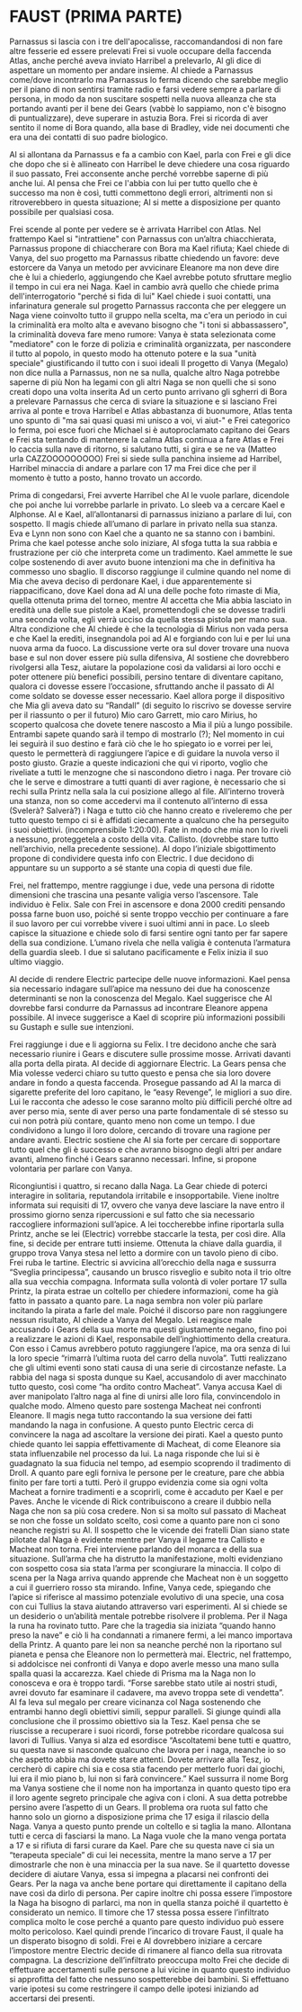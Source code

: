 # FAUST (PRIMA PARTE)

Parnassus si lascia con i tre dell'apocalisse, raccomandandosi di non fare altre fesserie ed essere prelevati Frei si vuole occupare della faccenda Atlas, anche perché aveva inviato Harribel a prelevarlo, Al gli dice di aspettare un momento per andare insieme.
Al chiede a Parnassus come/dove incontrarlo ma Parnassus lo ferma dicendo che sarebbe meglio per il piano di non sentirsi tramite radio e farsi vedere sempre a parlare di persona, in modo da non suscitare sospetti nella nuova alleanza che sta portando avanti per il bene dei Gears (vabbè lo sappiamo, non c'è bisogno di puntualizzare), deve superare in astuzia Bora. Frei si ricorda di aver sentito il nome di Bora quando, alla base di Bradley, vide nei documenti che era una dei contatti di suo padre biologico.

Al si allontana da Parnassus e fa a cambio con Kael, parla con Frei e gli dice che dopo che si è allineato con Harribel le deve chiedere una cosa riguardo il suo passato, Frei acconsente anche perché vorrebbe saperne di più anche lui. Al pensa che Frei ce l'abbia con lui per tutto quello che è successo ma non è così, tutti commettono degli errori, altrimenti non si ritroverebbero in questa situazione; Al si mette a disposizione per quanto possibile per qualsiasi cosa.

Frei scende al ponte per vedere se è arrivata Harribel con Atlas. Nel frattempo Kael si "intrattiene" con Parnassus con un’altra chiacchierata, Parnassus propone di chiaccherare con Bora ma Kael rifiuta; Kael chiede di Vanya, del suo progetto ma Parnassus ribatte chiedendo un favore: deve estorcere da Vanya un metodo per avvicinare Eleanore ma non deve dire che è lui a chiederlo, aggiungendo che Kael avrebbe potuto sfruttare meglio il tempo in cui era nei Naga. Kael in cambio avrà quello che chiede prima dell'interrogatorio "perché si fida di lui" Kael chiede i suoi contatti, una infarinatura generale sul progetto Parnassus racconta che per eleggere un Naga viene coinvolto tutto il gruppo nella scelta, ma c'era un periodo in cui la criminalità era molto alta e avevano bisogno che "i toni si abbassassero", la criminalità doveva fare meno rumore: Vanya è stata selezionata come "mediatore" con le forze di polizia e criminalità organizzata, per nascondere il tutto al popolo, in questo modo ha ottenuto potere e la sua "unità speciale" giustificando il tutto con i suoi ideali Il progetto di Vanya (Megalo) non dice nulla a Parnassus, non ne sa nulla, qualche altro Naga potrebbe saperne di più Non ha legami con gli altri Naga se non quelli che si sono creati dopo una volta inserita Ad un certo punto arrivano gli sgherri di Bora a prelevare Parnassus che cerca di sviare la situazione e si lasciano Frei arriva al ponte e trova Harribel e Atlas abbastanza di buonumore, Atlas tenta uno spunto di "ma sai quasi quasi mi unisco a voi, vi aiut-" e Frei categorico lo ferma, poi esce fuori che Michael si è autoproclamato capitano dei Gears e Frei sta tentando di mantenere la calma Atlas continua a fare Atlas e Frei lo caccia sulla nave di ritorno, si salutano tutti, si gira e se ne va (Matteo urla CAZZOOOOOOOOO) Frei si siede sulla panchina insieme ad Harribel, Harribel minaccia di andare a parlare con 17 ma Frei dice che per il momento è tutto a posto, hanno trovato un accordo.

Prima di congedarsi, Frei avverte Harribel che Al le vuole parlare, dicendole che poi anche lui vorrebbe parlarle in privato. Lo sleeb va a cercare Kael e Alphonse. Al e Kael, all’allontanarsi di parnassus iniziano a parlare di lui, con sospetto. Il magis chiede all’umano di parlare in privato nella sua stanza. Eva e Lynn non sono con Kael che a quanto ne sa stanno con i bambini. Prima che kael potesse anche solo iniziare, Al sfoga tutta la sua rabbia e frustrazione per ciò che interpreta come un tradimento. Kael ammette le sue colpe sostenendo di aver avuto buone intenzioni ma che in definitiva ha commesso uno sbaglio. Il discorso raggiunge il culmine quando nel nome di Mia che aveva deciso di perdonare Kael, i due apparentemente si riappacificano, dove Kael dona ad Al una delle poche foto rimaste di Mia, quella ottenuta prima del torneo, mentre Al accetta che Mia abbia lasciato in eredità una delle sue pistole a Kael, promettendogli che se dovesse tradirli una seconda volta, egli verrà ucciso da quella stessa pistola per mano sua. Altra condizione che Al chiede è che la tecnologia di Mirius non vada persa e che Kael la erediti, insegnandola poi ad Al e forgiando con lui e per lui una nuova arma da fuoco. La discussione verte ora sul dover trovare una nuova base e sul non dover essere più sulla difensiva, Al sostiene che dovrebbero rivolgersi alla Tesz, aiutare la popolazione così da validarsi ai loro occhi e poter ottenere più benefici possibili, persino tentare di diventare capitano, qualora ci dovesse essere l’occasione, sfruttando anche il passato di Al come soldato se dovesse esser necessario. Kael allora porge il dispositivo che Mia gli aveva dato su “Randall” (di seguito lo riscrivo se dovesse servire per il riassunto o per il futuro) Mio caro Garrett, mio caro Mirius, ho scoperto qualcosa che dovete tenere nascosto a Mia il più a lungo possibile. Entrambi sapete quando sarà il tempo di mostrarlo (?); Nel momento in cui lei seguirà il suo destino e farà ciò che le ho spiegato io e vorrei per lei, questo le permetterà di raggiungere l’apice e di guidare la nuvola verso il posto giusto. Grazie a queste indicazioni che qui vi riporto, voglio che riveliate a tutti le menzogne che si nascondono dietro i naga. Per trovare ciò che le serve e dimostrare a tutti quanti di aver ragione, è necessario che si rechi sulla Printz nella sala la cui posizione allego al file. All’interno troverà una stanza, non so come accedervi ma il contenuto all’interno di essa (Svelerà? Salverà?) i Naga e tutto ciò che hanno creato e riveleremo che per tutto questo tempo ci si è affidati ciecamente a qualcuno che ha perseguito i suoi obiettivi. (incomprensibile 1:20:00). Fate in modo che mia non lo riveli a nessuno, proteggetela a costo della vita. Callisto. (dovrebbe stare tutto nell’archivio, nella precedente sessione). Al dopo l’iniziale sbigottimento propone di condividere questa info con Electric. I due decidono di appuntare su un supporto a sé stante una copia di questi due file.

Frei, nel frattempo, mentre raggiunge i due, vede una persona di ridotte dimensioni che trascina una pesante valigia verso l’ascensore. Tale individuo è Felix. Sale con Frei in ascensore e dona 2000 crediti pensando possa farne buon uso, poiché si sente troppo vecchio per continuare a fare il suo lavoro per cui vorrebbe vivere i suoi ultimi anni in pace. Lo sleeb capisce la situazione e chiede solo di farsi sentire ogni tanto per far sapere della sua condizione. L’umano rivela che nella valigia è contenuta l’armatura della guardia sleeb. I due si salutano pacificamente e Felix inizia il suo ultimo viaggio.

Al decide di rendere Electric partecipe delle nuove informazioni. Kael pensa sia necessario indagare sull’apice ma nessuno dei due ha conoscenze determinanti se non la conoscenza del Megalo. Kael suggerisce che Al dovrebbe farsi condurre da Parnassus ad incontrare Eleanore appena possibile. Al invece suggerisce a Kael di scoprire più informazioni possibili su Gustaph e sulle sue intenzioni.

Frei raggiunge i due e li aggiorna su Felix. I tre decidono anche che sarà necessario riunire i Gears e discutere sulle prossime mosse. Arrivati davanti alla porta della pirata. Al decide di aggiornare Electric. La Gears pensa che Mia volesse vederci chiaro su tutto questo e pensa che sia loro dovere andare in fondo a questa faccenda. Prosegue passando ad Al la marca di sigarette preferite del loro capitano, le “easy Revenge”, le migliori a suo dire. Lui le racconta che adesso le cose saranno molto più difficili perché oltre ad aver perso mia, sente di aver perso una parte fondamentale di sé stesso su cui non potrà più contare, quanto meno non come un tempo. I due condividono a lungo il loro dolore, cercando di trovare una ragione per andare avanti. Electric sostiene che Al sia forte per cercare di sopportare tutto quel che gli è successo e che avranno bisogno degli altri per andare avanti, almeno finché i Gears saranno necessari. Infine, si propone volontaria per parlare con Vanya.

Ricongiuntisi i quattro, si recano dalla Naga. La Gear chiede di poterci interagire in solitaria, reputandola irritabile e insopportabile. Viene inoltre informata sui requisiti di 17, ovvero che vanya deve lasciare la nave entro il prossimo giorno senza ripercussioni e sul fatto che sia necessario raccogliere informazioni sull’apice. A lei toccherebbe infine riportarla sulla Printz, anche se lei (Electric) vorrebbe staccarle la testa, per così dire.
Alla fine, si decide per entrare tutti insieme. Ottenuta la chiave dalla guardia, il gruppo trova Vanya stesa nel letto a dormire con un tavolo pieno di cibo. Frei ruba le tartine. Electric si avvicina all’orecchio della naga e sussurra “Sveglia principessa”, causando un brusco risveglio e subito nota il trio oltre alla sua vecchia compagna. Informata sulla volontà di voler portare 17 sulla Printz, la pirata estrae un coltello per chiedere informazioni, come ha già fatto in passato a quanto pare. La naga sembra non voler più parlare incitando la pirata a farle del male. Poiché il discorso pare non raggiungere nessun risultato, Al chiede a Vanya del Megalo. Lei reagisce male accusando i Gears della sua morte ma questi giustamente negano, fino poi a realizzare le azioni di Kael, responsabile dell’inghiottimento della creatura. Con esso i Camus avrebbero potuto raggiungere l’apice, ma ora senza di lui la loro specie “rimarrà l’ultima ruota del carro della nuvola”. Tutti realizzano che gli ultimi eventi sono stati causa di una serie di circostanze nefaste. La rabbia del naga si sposta dunque su Kael, accusandolo di aver macchinato tutto questo, così come “ha ordito contro Macheat”. Vanya accusa Kael di aver manipolato l’altro naga al fine di unirsi alle loro fila, convincendolo in qualche modo. Almeno questo pare sostenga Macheat nei confronti Eleanore. Il magis nega tutto raccontando la sua versione dei fatti mandando la naga in confusione. A questo punto Electric cerca di convincere la naga ad ascoltare la versione dei pirati. Kael a questo punto chiede quanto lei sappia effettivamente di Macheat, di come Eleanore sia stata influenzabile nel processo da lui. La naga risponde che lui si è guadagnato la sua fiducia nel tempo, ad esempio scoprendo il tradimento di Droll. A quanto pare egli forniva le persone per le creature, pare che abbia finito per fare torti a tutti. Però il gruppo evidenzia come sia ogni volta Macheat a fornire tradimenti e a scoprirli, come è accaduto per Kael e per Paves. Anche le vicende di Rick contribuiscono a creare il dubbio nella Naga che non sa più cosa credere. Non si sa molto sul passato di Macheat se non che fosse un soldato scelto, così come a quanto pare non ci sono neanche registri su Al. Il sospetto che le vicende dei fratelli Dian siano state pilotate dal Naga è evidente mentre per Vanya il legame tra Callisto e Macheat non torna. Frei interviene parlando del monarca e della sua situazione. Sull’arma che ha distrutto la manifestazione, molti evidenziano con sospetto cosa sia stata l’arma per scongiurare la minaccia. Il colpo di scena per la Naga arriva quando apprende che Macheat non è un soggetto a cui il guerriero rosso sta mirando. Infine, Vanya cede, spiegando che l’apice si riferisce al massimo potenziale evolutivo di una specie, una cosa con cui Tullius la stava aiutando attraverso vari esperimenti. Al si chiede se un desiderio o un’abilità mentale potrebbe risolvere il problema. Per il Naga la runa ha rovinato tutto. Pare che la tragedia sia iniziata “quando hanno preso la nave” e ciò li ha condannati a rimanere fermi, a lei manco importava della Printz. A quanto pare lei non sa neanche perché non la riportano sul pianeta e pensa che Eleanore non lo permetterà mai. Electric, nel frattempo, si addolcisce nei confronti di Vanya e dopo averle messo una mano sulla spalla quasi la accarezza. Kael chiede di Prisma ma la Naga non lo conosceva e ora è troppo tardi. “Forse sarebbe stato utile ai nostri studi, avrei dovuto far esaminare il cadavere, ma avevo troppa sete di vendetta”. Al fa leva sul megalo per creare vicinanza col Naga sostenendo che entrambi hanno degli obiettivi simili, seppur paralleli. Si giunge quindi alla conclusione che il prossimo obiettivo sia la Tesz. Kael pensa che se riuscisse a recuperare i suoi ricordi, forse potrebbe ricordare qualcosa sui lavori di Tullius. Vanya si alza ed esordisce “Ascoltatemi bene tutti e quattro, su questa nave si nasconde qualcuno che lavora per i naga, neanche io so che aspetto abbia ma dovete stare attenti. Dovete arrivare alla Tesz, io cercherò di capire chi sia e cosa stia facendo per metterlo fuori dai giochi, lui era il mio piano b, lui non si farà convincere.” Kael sussurra il nome Borg ma Vanya sostiene che il nome non ha importanza in quanto questo tipo era il loro agente segreto principale che agiva con i cloni. A sua detta potrebbe persino avere l’aspetto di un Gears. Il problema ora ruota sul fatto che hanno solo un giorno a disposizione prima che 17 esiga il rilascio della Naga. Vanya a questo punto prende un coltello e si taglia la mano. Allontana tutti e cerca di fasciarsi la mano. La Naga vuole che la mano venga portata a 17 e si rifiuta di farsi curare da Kael. Pare che su questa nave ci sia un “terapeuta speciale” di cui lei necessita, mentre la mano serve a 17 per dimostrarle che non è una minaccia per la sua nave. Se il quartetto dovesse decidere di aiutare Vanya, essa si impegna a placarsi nei confronti dei Gears. Per la naga va anche bene portare qui direttamente il capitano della nave così da dirlo di persona. Per capire inoltre chi possa essere l’impostore la Naga ha bisogno di parlarci, ma non in quella stanza poiché il quartetto è considerato un nemico. Il timore che 17 stessa possa essere l’infiltrato complica molto le cose perché a quanto pare questo individuo può essere molto pericoloso. Kael quindi prende l’incarico di trovare Faust, il quale ha un disperato bisogno di soldi. Frei e Al dovrebbero iniziare a cercare l’impostore mentre Electric decide di rimanere al fianco della sua ritrovata compagna. La descrizione dell’infiltrato preoccupa molto Frei che decide di effettuare accertamenti sulle persone a lui vicine in quanto questo individuo si approfitta del fatto che nessuno sospetterebbe dei bambini. Si effettuano varie ipotesi su come restringere il campo delle ipotesi iniziando ad accertarsi dei presenti.
